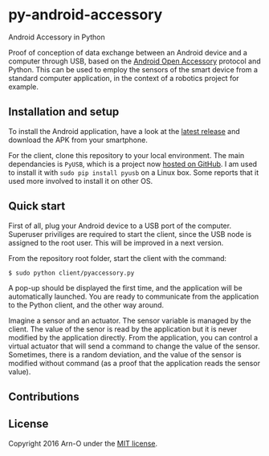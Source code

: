 py-android-accessory
====================

Android Accessory in Python

Proof of conception of data exchange between an Android device and a computer through USB, based on the [Android Open Accessory][aoa] protocol and Python. This can be used to employ the sensors of the smart device from a standard computer application, in the context of a robotics project for example.

## Installation and setup

To install the Android application, have a look at the [latest release][releases] and download the APK from your smartphone.

For the client, clone this repository to your local environment. The main dependancies is ``PyUSB``, which is a project now [hosted on GitHub][pysub]. I am used to install it with ``sudo pip install pyusb`` on a Linux box. Some reports that it used more involved to install it on other OS.

## Quick start

First of all, plug your Android device to a USB port of the computer. Superuser priviliges are required to start the client, since the USB node is assigned to the root user. This will be improved in a next version.

From the repository root folder, start the client with the command:

````
$ sudo python client/pyaccessory.py
````

A pop-up should be displayed the first time, and the application will be automatically launched. You are ready to communicate from the application to the Python client, and the other way around.

Imagine a sensor and an actuator. The sensor variable is managed by the client. The value of the senor is read by the application but it is never modified by the application directly. From the application, you can control a virtual actuator that will send a command to change the value of the sensor. Sometimes, there is a random deviation, and the value of the sensor is modified without command (as a proof that the application reads the sensor value).

## Contributions

## License

Copyright 2016 Arn-O under the [MIT license][license].

[aoa]: https://source.android.com/devices/accessories/protocol.html
[releases]: https://github.com/Arn-O/py-android-accessory/releases
[pysub]: https://walac.github.io/pyusb/
[license]: https://github.com/Arn-O/py-android-accessory/blob/master/LICENSE
